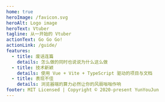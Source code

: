 ```yaml
---
home: true
heroImage: /favicon.svg
heroAlt: Logo image
heroText: Vtuber
tagline: 从一开始的 Vtuber
actionText: Go Go Go!
actionLink: /guide/
features:
  - title: 废话连篇
    details: 怎么做的同时也说说为什么这么做
  - title: 技术新颖
    details: 使用 Vue + Vite + TypeScript 驱动的项目与文档
  - title: 表现不佳
    details: 浏览器端的算力必然让你的风扇嗡嗡作响
footer: MIT Licensed | Copyright © 2020-present YunYouJun
---
```

